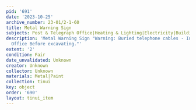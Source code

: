 ```yaml
---
pid: '691'
date: '2023-10-25'
archive_number: 23-01/2-1-60
title: Metal Warning Sign
subjects: Post & Telegraph Office|Heating & Lighting|Electricity|Building & Fixing
description: 'Metal Warning Sign "Warning: Buried telephone cables - Inquire Post
  Office Before excavating."'
extent: '2'
condition: Fair
date_unvalidated: Unknown
creator: Unknown
collector: Unknown
materials: Metal|Paint
collection: tinui
key: object
order: '690'
layout: tinui_item
---
```


